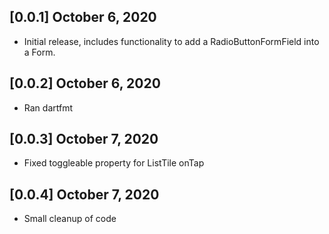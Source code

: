 ## [0.0.1] October 6, 2020

* Initial release, includes functionality to add a RadioButtonFormField into a Form.

## [0.0.2] October 6, 2020

* Ran dartfmt

## [0.0.3] October 7, 2020

* Fixed toggleable property for ListTile onTap

## [0.0.4] October 7, 2020

* Small cleanup of code
